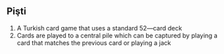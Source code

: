 ## Pişti

1. A Turkish card game that uses a standard 52—card deck
2. Cards are played to a central pile which can be captured by playing a card that matches the previous card or playing a jack


